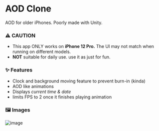 # AOD Clone
AOD for older iPhones. Poorly made with Unity.

### ⚠️ CAUTION
- This app ONLY works on **iPhone 12 Pro.** The UI may not match when running on different models.
- **NOT** suitable for daily use. use it as just for fun.
  
### ✨ Features
- Clock and background moving feature to prevent burn-in (kinda)
- AOD like animations
- Displays *current time & date*
- limits FPS to 2 once it finishes playing animation

### 🖼️ Images
![image](https://github.com/GyulTips/AOD-Clone/assets/70993344/16aa62b0-6cd9-4ba1-8ede-ef5897fb424a)
